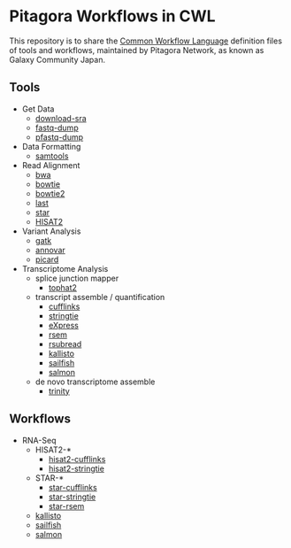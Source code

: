 # Pitagora Workflows in CWL

This repository is to share the [Common Workflow Language](https://www.commonwl.org) definition files of tools and workflows, maintained by Pitagora Network, as known as Galaxy Community Japan.

## Tools

- Get Data
  - [download-sra](tools/download-sra)
  - [fastq-dump](tools/fastq-dump)
  - [pfastq-dump](tools/pfastq-dump)
- Data Formatting
  - [samtools](tools/samtools)
- Read Alignment
  - [bwa](tools/bwa)
  - [bowtie](tools/bowtie)
  - [bowtie2](tools/bowtie2)
  - [last](tools/last)
  - [star](tools/star)
  - [HISAT2](tools/hisat2)
- Variant Analysis
  - [gatk](tools/gatk)
  - [annovar](tools/annovar)
  - [picard](tools/picard)
- Transcriptome Analysis
  - splice junction mapper
    - [tophat2](tools/tophat2)
  - transcript assemble / quantification
    - [cufflinks](tools/cufflinks)
    - [stringtie](tools/stringtie)
    - [eXpress](tools/eXpress)
    - [rsem](tools/rsem)
    - [rsubread](tools/rsubread)
    - [kallisto](tools/kallisto)
    - [sailfish](tools/sailfish)
    - [salmon](tools/salmon)
  - de novo transcriptome assemble
    - [trinity](tools/trinity)

## Workflows

- RNA-Seq
  - HISAT2-*
    - [hisat2-cufflinks](workflows/hisat2-cufflinks)
    - [hisat2-stringtie](workflows/hisat2-stringtie)
  - STAR-*
    - [star-cufflinks](workflows/star-cufflinks)
    - [star-stringtie](workflows/star-stringtie)
    - [star-rsem](workflows/star-rsem)
  - [kallisto](workflows/kallisto)
  - [sailfish](workflows/sailfish)
  - [salmon](workflows/salmon)
